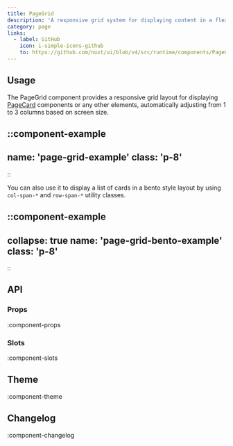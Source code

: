 ```yaml
---
title: PageGrid
description: 'A responsive grid system for displaying content in a flexible layout.'
category: page
links:
  - label: GitHub
    icon: i-simple-icons-github
    to: https://github.com/nuxt/ui/blob/v4/src/runtime/components/PageGrid.vue
---
```


## Usage

The PageGrid component provides a responsive grid layout for displaying [PageCard](/docs/components/page-card) components or any other elements, automatically adjusting from 1 to 3 columns based on screen size.

::component-example
---
name: 'page-grid-example'
class: 'p-8'
---
::

You can also use it to display a list of cards in a bento style layout by using `col-span-*` and `row-span-*` utility classes.

::component-example
---
collapse: true
name: 'page-grid-bento-example'
class: 'p-8'
---
::

## API

### Props

:component-props

### Slots

:component-slots

## Theme

:component-theme

## Changelog

:component-changelog
